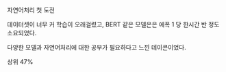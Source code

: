 자연어처리 첫 도전

데이터셋이 너무 커 학습이 오래걸렸고, BERT 같은 모델은은 에폭 1 당 한시간 반 정도 소요되었다.

다양한 모델과 자연어처리에 대한 공부가 필요하다고 느낀 데이콘이었다.

상위 47%
